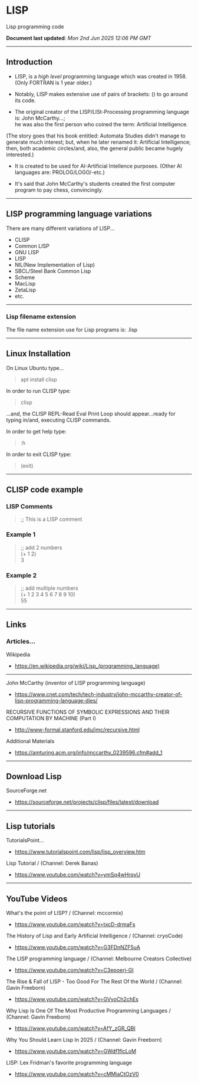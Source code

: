 # LISP 
Lisp programming code  

**Document last updated**: *Mon 2nd Jun 2025 12:06 PM GMT*  

-----

## Introduction

- LISP, is a *high level* programming language which was created in 1958. (Only FORTRAN is 1 year older.)   

- Notably, LISP makes extensive use of pairs of brackets: () to go around its code.   

- The original creator of the LISP/LISt-Processing programming language is: John McCarthy...;   
he was also the first person who coined the term: Artificial Intelligence.   

(The story goes that his book entitled: Automata Studies didn't manage to generate much interest; but, when he later renamed it: Artificial Intelligence; then, both academic circles/and, also, the general public became hugely interested.)  

- It is created to be used for AI-Artificial Intellence purposes.  (Other AI languages are: PROLOG/LOGO/-etc.)    

- It's said that John McCarthy's students created the first computer program to pay chess, convincingly.  

-----

## LISP programming language variations

There are many different variations of LISP...

- CLISP  
- Common LISP   
- GNU LISP  
- LISP  
- NIL(New Implementation of Lisp)  
- SBCL/Steel Bank Common Lisp  
- Scheme  
- MacLisp  
- ZetaLisp  
- etc.  

-----

### Lisp filename extension

The file name extension use for Lisp programs is: .lisp

-----

## Linux Installation  

On Linux Ubuntu type...  

> apt install clisp    

In order to run CLISP type:  

> clisp  

...and, the CLISP REPL-Read Eval Print Loop should appear...ready for typing in/and, executing CLISP commands.  

In order to get help type:  

> :h

In order to exit CLISP type:   

> (exit)  

-----


## CLISP code example  

### LISP Comments

> ;; This is a LISP comment  

### Example 1  

> ;; add 2 numbers  
> (+ 1 2)  
> 3

### Example 2  

> ;; add multiple numbers  
> (+ 1 2 3 4 5 6 7 8 9 10)  
> 55  

-----

## Links

### Articles...

Wikipedia  
- https://en.wikipedia.org/wiki/Lisp_(programming_language)  

-----  

John McCarthy (inventor of LISP programming language)  
- https://www.cnet.com/tech/tech-industry/john-mccarthy-creator-of-lisp-programming-language-dies/  

RECURSIVE FUNCTIONS OF SYMBOLIC EXPRESSIONS AND THEIR COMPUTATION BY MACHINE (Part I)  
- http://www-formal.stanford.edu/jmc/recursive.html  

Additional Materials  
- https://amturing.acm.org/info/mccarthy_0239596.cfm#add_1  
 
-----  

## Download Lisp

SourceForge.net  
- https://sourceforge.net/projects/clisp/files/latest/download  

-----

## Lisp tutorials

TutorialsPoint...  
- https://www.tutorialspoint.com/lisp/lisp_overview.htm

Lisp Tutorial / (Channel: Derek Banas)  
- https://www.youtube.com/watch?v=ymSq4wHrqyU  

-----

## YouTube Videos  

What's the point of LISP? / (Channel: mccormix)  
- https://www.youtube.com/watch?v=txcD-drmaFs

The History of Lisp and Early Artificial Intelligence / (Channel: cryoCode)    
- https://www.youtube.com/watch?v=G3FDnNZF5uA

The LISP programming language / (Channel: Melbourne Creators Collective)  
- https://www.youtube.com/watch?v=C3epoerj-GI  

The Rise & Fall of LISP - Too Good For The Rest Of the World / (Channel: Gavin Freeborn)  
- https://www.youtube.com/watch?v=GVyoCh2chEs  

Why Lisp Is One Of The Most Productive Programming Languages / (Channel: Gavin Freeborn)  
- https://www.youtube.com/watch?v=AfY_zGR_QBI  

Why You Should Learn Lisp In 2025 / (Channel: Gavin Freeborn)  
- https://www.youtube.com/watch?v=GWdf1flcLoM  

LISP: Lex Fridman's favorite programming language  
- https://www.youtube.com/watch?v=cMMiaCtOzV0  

   
  
